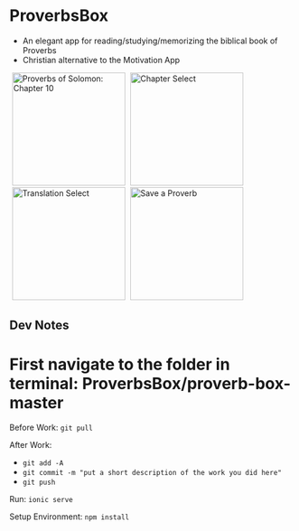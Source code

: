 # ProverbsBox
- An elegant app for reading/studying/memorizing the biblical book of Proverbs
- Christian alternative to the Motivation App 

<div>
  <img src="https://github.com/willie-shen/ProverbsBox/raw/master/proverb-box-master/branding/screen-shots/ss_v1_statement.jpg" style="margin-left: 5px;" alt="Proverbs of Solomon: Chapter 10" width="200">
  <img src="https://github.com/willie-shen/ProverbsBox/raw/master/proverb-box-master/branding/screen-shots/ss_chapter_select.jpg"  style="margin-left: 5px;" alt="Chapter Select" width="200">
  <img src="https://github.com/willie-shen/ProverbsBox/raw/master/proverb-box-master/branding/screen-shots/ss_v1_translation_select.jpg" alt="Translation Select" style="margin-left: 5px;" width="200">
  
  <img src="https://github.com/willie-shen/ProverbsBox/raw/master/proverb-box-master/branding/screen-shots/ss_v1_statement_save.jpg" alt="Save a Proverb" style="margin-left: 5px;" width="200">
</div>


Dev Notes
------
# First navigate to the folder in terminal: ProverbsBox/proverb-box-master
Before Work:
`git pull`

After Work:
 - `git add -A`
 - `git commit -m "put a short description of the work you did here"`
 - `git push`
 
Run:
`
ionic serve
`

Setup Environment:
`
npm install
`
